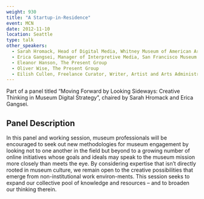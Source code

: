 ```yaml
---
weight: 930
title: "A Startup-in-Residence"
event: MCN
date: 2012-11-10
location: Seattle
type: talk
other_speakers:
  - Sarah Hromack, Head of Digital Media, Whitney Museum of American Art
  - Erica Gangsei, Manager of Interpretive Media, San Francisco Museum of Modern Art 
  - Eleanor Hanson, The Present Group
  - Oliver Wise, The Present Group
  - Eilish Cullen, Freelance Curator, Writer, Artist and Arts Administrator
---
```


Part of a panel titled “Moving Forward by Looking Sideways: Creative Thinking in Museum Digital Strategy”, chaired by Sarah Hromack and Erica Gangsei.

## Panel Description

In this panel and working session, museum  professionals will be encouraged to seek out new methodologies for museum engagement by  looking not to one another in the field but beyond  to a growing number of online initiatives whose goals and ideals may speak to the museum mission more closely than meets the eye. By considering expertise that isn’t directly rooted in museum culture, we remain open to the creative possibilities that emerge from non-institutional work environ-ments. This session seeks to expand our collective pool of knowledge and resources – and to broaden our thinking therein.